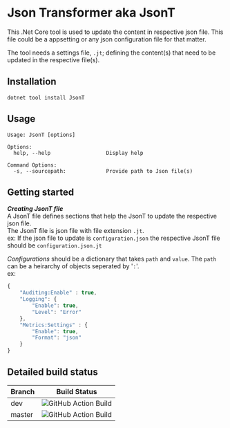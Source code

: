 # Json Transformer aka JsonT

This .Net Core tool is used to update the content in respective json file. This file could be a appsetting or any json configuration file for that matter.

The tool needs a settings file, `.jt`; defining the content(s) that need to be updated in the respective file(s).

## Installation

```
dotnet tool install JsonT
```

## Usage

```
Usage: JsonT [options]

Options:
  help, --help                  Display help

Command Options:
  -s, --sourcepath:             Provide path to Json file(s)
```

## Getting started

**_Creating JsonT file_**<br/>
A JsonT file defines sections that help the JsonT to update the respective json file.<br/>
The JsonT file is json file with file extension `.jt`.<br/>
ex: If the json file to update is `configuration.json` the respective JsonT file should be `configuration.json.jt`
<br/>

_Configurations_ should be a dictionary that takes `path` and `value`. The `path` can be a heirarchy of objects seperated by '`:`'.<br/>
ex:

```javascript
{
    "Auditing:Enable" : true,
    "Logging": {
        "Enable": true,
        "Level": "Error"
    },
    "Metrics:Settings" : {
        "Enable": true,
        "Format": "json"
    }
}
```

## Detailed build status

| Branch | Build Status                                                                                                       |
| ------ | ------------------------------------------------------------------------------------------------------------------ |
| dev    | ![GitHub Action Build](https://github.com/Achi054/JsonT/workflows/GitHub%20Action%20Build/badge.svg?branch=dev)    |
| master | ![GitHub Action Build](https://github.com/Achi054/JsonT/workflows/GitHub%20Action%20Build/badge.svg?branch=master) |
